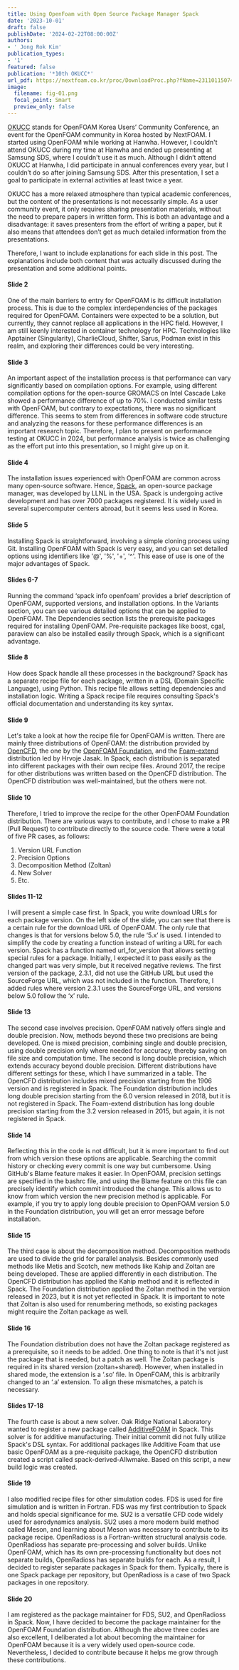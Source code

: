 ```yaml
---
title: Using OpenFoam with Open Source Package Manager Spack
date: '2023-10-01'
draft: false
publishDate: '2024-02-22T08:00:00Z'
authors:
- ' Jong Rok Kim'
publication_types:
- '1'
featured: false
publication: '*10th OKUCC*'
url_pdf: https://nextfoam.co.kr/proc/DownloadProc.php?fName=231101150741_stiSq0tEeT.pdf&realfName=10thOKUCC_%EC%98%A4%ED%94%88%EC%86%8C%EC%8A%A4%20%EC%84%A4%EC%B9%98%EB%A7%A4%EB%8B%88%EC%A0%80%20Spack%EC%97%90%EC%84%9C%20OpenFOAM%20%ED%99%9C%EC%9A%A9.pdf
image:
  filename: fig-01.png
  focal_point: Smart
  preview_only: false
---
```


[OKUCC](https://nextfoam.co.kr/okuc.php) stands for OpenFOAM Korea Users’ Community Conference, an event for the OpenFOAM community in Korea hosted by NextFOAM. I started using OpenFOAM while working at Hanwha. However, I couldn't attend OKUCC during my time at Hanwha and ended up presenting at Samsung SDS, where I couldn't use it as much. Although I didn’t attend OKUCC at Hanwha, I did participate in annual conferences every year, but I couldn’t do so after joining Samsung SDS. After this presentation, I set a goal to participate in external activities at least twice a year.

OKUCC has a more relaxed atmosphere than typical academic conferences, but the content of the presentations is not necessarily simple. As a user community event, it only requires sharing presentation materials, without the need to prepare papers in written form. This is both an advantage and a disadvantage: it saves presenters from the effort of writing a paper, but it also means that attendees don’t get as much detailed information from the presentations.

Therefore, I want to include explanations for each slide in this post. The explanations include both content that was actually discussed during the presentation and some additional points.

#### Slide 2
One of the main barriers to entry for OpenFOAM is its difficult installation process. This is due to the complex interdependencies of the packages required for OpenFOAM. Containers were expected to be a solution, but currently, they cannot replace all applications in the HPC field. However, I am still keenly interested in container technology for HPC. Technologies like Apptainer (Singularity), CharlieCloud, Shifter, Sarus, Podman exist in this realm, and exploring their differences could be very interesting.

#### Slide 3
An important aspect of the installation process is that performance can vary significantly based on compilation options. For example, using different compilation options for the open-source GROMACS on Intel Cascade Lake showed a performance difference of up to 70%. I conducted similar tests with OpenFOAM, but contrary to expectations, there was no significant difference. This seems to stem from differences in software code structure and analyzing the reasons for these performance differences is an important research topic. Therefore, I plan to present on performance testing at OKUCC in 2024, but performance analysis is twice as challenging as the effort put into this presentation, so I might give up on it.

#### Slide 4
The installation issues experienced with OpenFOAM are common across many open-source software. Hence, [Spack](https://spack.io), an open-source package manager, was developed by LLNL in the USA. Spack is undergoing active development and has over 7000 packages registered. It is widely used in several supercomputer centers abroad, but it seems less used in Korea.

#### Slide 5
Installing Spack is straightforward, involving a simple cloning process using Git. Installing OpenFOAM with Spack is very easy, and you can set detailed options using identifiers like '@', '%', '+', '^'. This ease of use is one of the major advantages of Spack.

#### Slides 6-7
Running the command ‘spack info openfoam’ provides a brief description of OpenFOAM, supported versions, and installation options. In the Variants section, you can see various detailed options that can be applied to OpenFOAM. The Dependencies section lists the prerequisite packages required for installing OpenFOAM. Pre-requisite packages like boost, cgal, paraview can also be installed easily through Spack, which is a significant advantage.

#### Slide 8
How does Spack handle all these processes in the background? Spack has a separate recipe file for each package, written in a DSL (Domain Specific Language), using Python. This recipe file allows setting dependencies and installation logic. Writing a Spack recipe file requires consulting Spack's official documentation and understanding its key syntax.

#### Slide 9
Let's take a look at how the recipe file for OpenFOAM is written. There are mainly three distributions of OpenFOAM: the distribution provided by [OpenCFD](https://www.openfoam.com), the one by the [OpenFOAM Foundation](https://www.openfoam.org), and the [Foam-extend](https://sourceforge.net/projects/foam-extend/) distribution led by Hrvoje Jasak. In Spack, each distribution is separated into different packages with their own recipe files. Around 2017, the recipe for other distributions was written based on the OpenCFD distribution. The OpenCFD distribution was well-maintained, but the others were not.

#### Slide 10
Therefore, I tried to improve the recipe for the other OpenFOAM Foundation distribution. There are various ways to contribute, and I chose to make a PR (Pull Request) to contribute directly to the source code. There were a total of five PR cases, as follows:

1. Version URL Function
2. Precision Options
3. Decomposition Method (Zoltan)
4. New Solver
5. Etc.

#### Slides 11-12
I will present a simple case first. In Spack, you write download URLs for each package version. On the left side of the slide, you can see that there is a certain rule for the download URL of OpenFOAM. The only rule that changes is that for versions below 5.0, the rule ‘5.x’ is used. I intended to simplify the code by creating a function instead of writing a URL for each version. Spack has a function named url_for_version that allows setting special rules for a package. Initially, I expected it to pass easily as the changed part was very simple, but it received negative reviews. The first version of the package, 2.3.1, did not use the GitHub URL but used the SourceForge URL, which was not included in the function. Therefore, I added rules where version 2.3.1 uses the SourceForge URL, and versions below 5.0 follow the ‘x’ rule.

#### Slide 13
The second case involves precision. OpenFOAM natively offers single and double precision. Now, methods beyond these two precisions are being developed. One is mixed precision, combining single and double precision, using double precision only where needed for accuracy, thereby saving on file size and computation time. The second is long double precision, which extends accuracy beyond double precision. Different distributions have different settings for these, which I have summarized in a table. The OpenCFD distribution includes mixed precision starting from the 1906 version and is registered in Spack. The Foundation distribution includes long double precision starting from the 6.0 version released in 2018, but it is not registered in Spack. The Foam-extend distribution has long double precision starting from the 3.2 version released in 2015, but again, it is not registered in Spack.

#### Slide 14
Reflecting this in the code is not difficult, but it is more important to find out from which version these options are applicable. Searching the commit history or checking every commit is one way but cumbersome. Using GitHub's Blame feature makes it easier. In OpenFOAM, precision settings are specified in the bashrc file, and using the Blame feature on this file can precisely identify which commit introduced the change. This allows us to know from which version the new precision method is applicable. For example, if you try to apply long double precision to OpenFOAM version 5.0 in the Foundation distribution, you will get an error message before installation.

#### Slide 15
The third case is about the decomposition method. Decomposition methods are used to divide the grid for parallel analysis. Besides commonly used methods like Metis and Scotch, new methods like Kahip and Zoltan are being developed. These are applied differently in each distribution. The OpenCFD distribution has applied the Kahip method and it is reflected in Spack. The Foundation distribution applied the Zoltan method in the version released in 2023, but it is not yet reflected in Spack. It is important to note that Zoltan is also used for renumbering methods, so existing packages might require the Zoltan package as well.

#### Slide 16
The Foundation distribution does not have the Zoltan package registered as a prerequisite, so it needs to be added. One thing to note is that it's not just the package that is needed, but a patch as well. The Zoltan package is required in its shared version (zoltan+shared). However, when installed in shared mode, the extension is a ‘.so’ file. In OpenFOAM, this is arbitrarily changed to an ‘.a’ extension. To align these mismatches, a patch is necessary.

#### Slides 17-18
The fourth case is about a new solver. Oak Ridge National Laboratory wanted to register a new package called [AdditiveFOAM](https://github.com/ExascaleAM/AdditiveFOAM) in Spack. This solver is for additive manufacturing. Their initial commit did not fully utilize Spack's DSL syntax. For additional packages like Additive Foam that use basic OpenFOAM as a pre-requisite package, the OpenCFD distribution created a script called spack-derived-Allwmake. Based on this script, a new build logic was created.

#### Slide 19
I also modified recipe files for other simulation codes. FDS is used for fire simulation and is written in Fortran. FDS was my first contribution to Spack and holds special significance for me. SU2 is a versatile CFD code widely used for aerodynamics analysis. SU2 uses a more modern build method called Meson, and learning about Meson was necessary to contribute to its package recipe. OpenRadioss is a Fortran-written structural analysis code. OpenRadioss has separate pre-processing and solver builds. Unlike OpenFOAM, which has its own pre-processing functionality but does not separate builds, OpenRadioss has separate builds for each. As a result, I decided to register separate packages in Spack for them. Typically, there is one Spack package per repository, but OpenRadioss is a case of two Spack packages in one repository.

#### Slide 20
I am registered as the package maintainer for FDS, SU2, and OpenRadioss in Spack. Now, I have decided to become the package maintainer for the OpenFOAM Foundation distribution. Although the above three codes are also excellent, I deliberated a lot about becoming the maintainer for OpenFOAM because it is a very widely used open-source code. Nevertheless, I decided to contribute because it helps me grow through these contributions.


